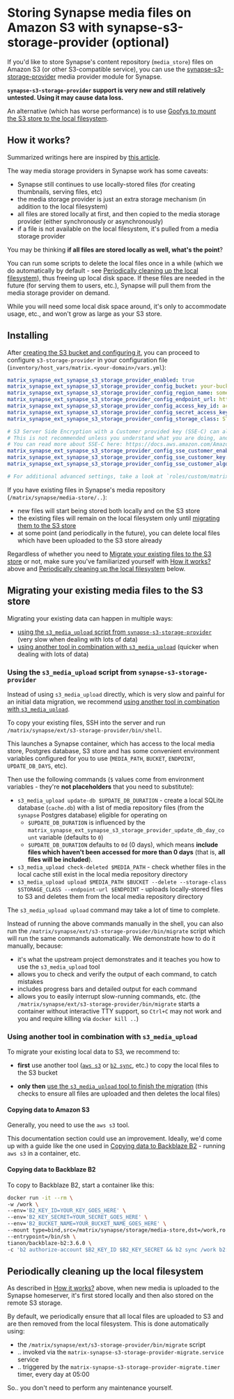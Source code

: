 # Storing Synapse media files on Amazon S3 with synapse-s3-storage-provider (optional)

If you'd like to store Synapse's content repository (`media_store`) files on Amazon S3 (or other S3-compatible service),
you can use the [synapse-s3-storage-provider](https://github.com/matrix-org/synapse-s3-storage-provider) media provider module for Synapse.

**`synapse-s3-storage-provider` support is very new and still relatively untested. Using it may cause data loss.**

An alternative (which has worse performance) is to use [Goofys to mount the S3 store to the local filesystem](configuring-playbook-s3-goofys.md).


## How it works?

Summarized writings here are inspired by [this article](https://quentin.dufour.io/blog/2021-09-14/matrix-synapse-s3-storage/).

The way media storage providers in Synapse work has some caveats:

- Synapse still continues to use locally-stored files (for creating thumbnails, serving files, etc)
- the media storage provider is just an extra storage mechanism (in addition to the local filesystem)
- all files are stored locally at first, and then copied to the media storage provider (either synchronously or asynchronously)
- if a file is not available on the local filesystem, it's pulled from a media storage provider

You may be thinking **if all files are stored locally as well, what's the point**?

You can run some scripts to delete the local files once in a while (which we do automatically by default - see [Periodically cleaning up the local filesystem](#periodically-cleaning-up-the-local-filesystem)), thus freeing up local disk space. If these files are needed in the future (for serving them to users, etc.), Synapse will pull them from the media storage provider on demand.

While you will need some local disk space around, it's only to accommodate usage, etc., and won't grow as large as your S3 store.


## Installing

After [creating the S3 bucket and configuring it](configuring-playbook-s3.md#bucket-creation-and-security-configuration), you can proceed to configure `s3-storage-provider` in your configuration file (`inventory/host_vars/matrix.<your-domain>/vars.yml`):

```yaml
matrix_synapse_ext_synapse_s3_storage_provider_enabled: true
matrix_synapse_ext_synapse_s3_storage_provider_config_bucket: your-bucket-name
matrix_synapse_ext_synapse_s3_storage_provider_config_region_name: some-region-name # e.g. eu-central-1
matrix_synapse_ext_synapse_s3_storage_provider_config_endpoint_url: https://s3.REGION_NAME.amazonaws.com # adjust this
matrix_synapse_ext_synapse_s3_storage_provider_config_access_key_id: access-key-goes-here
matrix_synapse_ext_synapse_s3_storage_provider_config_secret_access_key: secret-key-goes-here
matrix_synapse_ext_synapse_s3_storage_provider_config_storage_class: STANDARD # or STANDARD_IA, etc.

# S3 Server Side Encryption with a Customer provided key (SSE-C) can also be configured as follows
# This is not recommended unless you understand what you are doing, and may make restoring from backups additionally challenging
# You can read more about SSE-C here: https://docs.aws.amazon.com/AmazonS3/latest/userguide/ServerSideEncryptionCustomerKeys.html
matrix_synapse_ext_synapse_s3_storage_provider_config_sse_customer_enabled: true
matrix_synapse_ext_synapse_s3_storage_provider_config_sse_customer_key: ssec-key-goes-here # Generate with: cat /dev/urandom | head -c 32 | base64 -
matrix_synapse_ext_synapse_s3_storage_provider_config_sse_customer_algo: AES256

# For additional advanced settings, take a look at `roles/custom/matrix-synapse/defaults/main.yml`
```

If you have existing files in Synapse's media repository (`/matrix/synapse/media-store/..`):

- new files will start being stored both locally and on the S3 store
- the existing files will remain on the local filesystem only until [migrating them to the S3 store](#migrating-your-existing-media-files-to-the-s3-store)
- at some point (and periodically in the future), you can delete local files which have been uploaded to the S3 store already

Regardless of whether you need to [Migrate your existing files to the S3 store](#migrating-your-existing-media-files-to-the-s3-store) or not, make sure you've familiarized yourself with [How it works?](#how-it-works) above and [Periodically cleaning up the local filesystem](#periodically-cleaning-up-the-local-filesystem) below.


## Migrating your existing media files to the S3 store

Migrating your existing data can happen in multiple ways:

- [using the `s3_media_upload` script from `synapse-s3-storage-provider`](#using-the-s3_media_upload-script-from-synapse-s3-storage-provider) (very slow when dealing with lots of data)
- [using another tool in combination with `s3_media_upload`](#using-another-tool-in-combination-with-s3_media_upload) (quicker when dealing with lots of data)

### Using the `s3_media_upload` script from `synapse-s3-storage-provider`

Instead of using `s3_media_upload` directly, which is very slow and painful for an initial data migration, we recommend [using another tool in combination with `s3_media_upload`](#using-another-tool-in-combination-with-s3_media_upload).

To copy your existing files, SSH into the server and run `/matrix/synapse/ext/s3-storage-provider/bin/shell`.

This launches a Synapse container, which has access to the local media store, Postgres database, S3 store and has some convenient environment variables configured for you to use (`MEDIA_PATH`, `BUCKET`, `ENDPOINT`, `UPDATE_DB_DAYS`, etc).

Then use the following commands (`$` values come from environment variables - they're **not placeholders** that you need to substitute):

- `s3_media_upload update-db $UPDATE_DB_DURATION` - create a local SQLite database (`cache.db`) with a list of media repository files (from the `synapse` Postgres database) eligible for operating on
  - `$UPDATE_DB_DURATION` is influenced by the `matrix_synapse_ext_synapse_s3_storage_provider_update_db_day_count` variable (defaults to `0`)
  - `$UPDATE_DB_DURATION` defaults to `0d` (0 days), which means **include files which haven't been accessed for more than 0 days** (that is, **all files will be included**).
- `s3_media_upload check-deleted $MEDIA_PATH` - check whether files in the local cache still exist in the local media repository directory
- `s3_media_upload upload $MEDIA_PATH $BUCKET --delete --storage-class $STORAGE_CLASS --endpoint-url $ENDPOINT` - uploads locally-stored files to S3 and deletes them from the local media repository directory

The `s3_media_upload upload` command may take a lot of time to complete.

Instead of running the above commands manually in the shell, you can also run the `/matrix/synapse/ext/s3-storage-provider/bin/migrate` script which will run the same commands automatically. We demonstrate how to do it manually, because:

- it's what the upstream project demonstrates and it teaches you how to use the `s3_media_upload` tool
- allows you to check and verify the output of each command, to catch mistakes
- includes progress bars and detailed output for each command
- allows you to easily interrupt slow-running commands, etc. (the `/matrix/synapse/ext/s3-storage-provider/bin/migrate` starts a container without interactive TTY support, so `Ctrl+C` may not work and you and require killing via `docker kill ..`)

### Using another tool in combination with `s3_media_upload`

To migrate your existing local data to S3, we recommend to:

- **first** use another tool ([`aws s3`](#copying-data-to-amazon-s3) or [`b2 sync`](#copying-data-to-backblaze-b2), etc.) to copy the local files to the S3 bucket

- **only then** [use the `s3_media_upload` tool to finish the migration](#using-the-s3_media_upload-script-from-synapse-s3-storage-provider) (this checks to ensure all files are uploaded and then deletes the local files)

#### Copying data to Amazon S3

Generally, you need to use the `aws s3` tool.

This documentation section could use an improvement. Ideally, we'd come up with a guide like the one used in [Copying data to Backblaze B2](#copying-data-to-backblaze-b2) - running `aws s3` in a container, etc.

#### Copying data to Backblaze B2

To copy to Backblaze B2, start a container like this:

```sh
docker run -it --rm \
-w /work \
--env='B2_KEY_ID=YOUR_KEY_GOES_HERE' \
--env='B2_KEY_SECRET=YOUR_SECRET_GOES_HERE' \
--env='B2_BUCKET_NAME=YOUR_BUCKET_NAME_GOES_HERE' \
--mount type=bind,src=/matrix/synapse/storage/media-store,dst=/work,ro \
--entrypoint=/bin/sh \
tianon/backblaze-b2:3.6.0 \
-c 'b2 authorize-account $B2_KEY_ID $B2_KEY_SECRET && b2 sync /work b2://$B2_BUCKET_NAME --skipNewer'
```

## Periodically cleaning up the local filesystem

As described in [How it works?](#how-it-works) above, when new media is uploaded to the Synapse homeserver, it's first stored locally and then also stored on the remote S3 storage.

By default, we periodically ensure that all local files are uploaded to S3 and are then removed from the local filesystem. This is done automatically using:

- the `/matrix/synapse/ext/s3-storage-provider/bin/migrate` script
- .. invoked via the `matrix-synapse-s3-storage-provider-migrate.service` service
- .. triggered by the `matrix-synapse-s3-storage-provider-migrate.timer` timer, every day at 05:00

So.. you don't need to perform any maintenance yourself.
